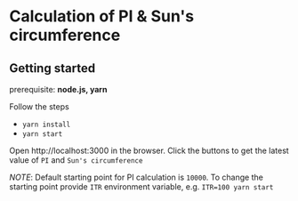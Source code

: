 # Calculation of PI & Sun's circumference 

## Getting started

prerequisite: **node.js, yarn**

Follow the steps

- `yarn install`
- `yarn start`

Open http://localhost:3000 in the browser. Click the buttons to get the latest value of `PI` and `Sun's circumference`

*NOTE*: Default starting point for PI calculation is `10000`. To change the starting point provide `ITR` environment variable, e.g. `ITR=100 yarn start`
